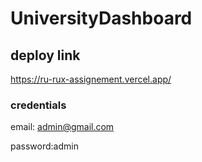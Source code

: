 # UniversityDashboard
 ## deploy link
 https://ru-rux-assignement.vercel.app/

### credentials
email: admin@gmail.com

password:admin

